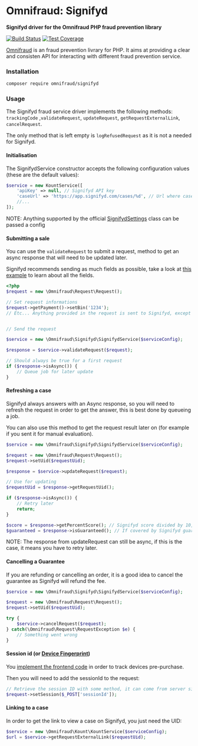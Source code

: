 # Omnifraud: Signifyd

**Signifyd driver for the Omnifraud PHP fraud prevention library**

[![Build Status](https://travis-ci.org/lxrco/omnifraud-signifyd.svg?branch=master)](https://travis-ci.org/lxrco/omnifraud-signifyd)
[![Test Coverage](https://api.codeclimate.com/v1/badges/d6fc017f691c3d77ffb6/test_coverage)](https://codeclimate.com/github/lxrco/omnifraud-signifyd/test_coverage)

[Omnifraud](https://github.com/lxrco/omnifraud) is an fraud prevention livrary for PHP. It aims at providing a clear and consisten API for interacting with different fraud prevention service.

### Installation

```bash
composer require omnifraud/signifyd
```

### Usage

The Signifyd fraud service driver implements the following methods:
`trackingCode` ,`validateRequest`, `updateRequest`, `getRequestExternalLink`, `cancelRequest`.

The only method that is left empty is `logRefusedRequest` as it is not a needed for Signifyd.

#### Initialisation

The SignifydService constructor accepts the following configuration values (these are the default values):
```php
$service = new KountService([
    'apiKey' => null, // Signifyd API key
    'caseUrl' => 'https://app.signifyd.com/cases/%d', // Url where cases are visible
    //... 
]);
```

NOTE: Anything supported by the official [SignifydSettings](https://github.com/signifyd/signifyd-php/blob/master/lib/Core/SignifydSettings.php) class can be passed a config

#### Submitting a sale

You can use the `validateRequest` to submit a request, method to get an async response that will need to be updated later.

Signifyd recommends sending as much fields as possible, take a look at [this example](https://github.com/lxrco/omnifraud-common/blob/master/src/Testing/MakesTestRequests.php) to learn about all the fields.

```php
<?php
$request = new \Omnifraud\Request\Request();

// Set request informations
$request->getPayment()->setBin('1234');
// Etc... Anything provided in the request is sent to Signifyd, except the billing address phone number


// Send the request

$service = new \Omnifraud\Signifyd\SignifydService($serviceConfig);

$response = $service->validateRequest($request);

// Should always be true for a first request
if ($response->isAsync()) {
    // Queue job for later update
}

```

#### Refreshing a case

Signifyd always answers with an Async response, so you will need to refresh the request in order to get the answer, this
is best done by queueing a job.

You can also use this method to get the request result later on (for example if you sent it for manual evaluation).

```php
$service = new \Omnifraud\Signifyd\SignifydService($serviceConfig);

$request = new \Omnifraud\Request\Request();
$request->setUid($requestUid);

$response = $service->updateRequest($request);

// Use for updating
$requestUid = $response->getRequestUid();

if ($response->isAsync()) {
    // Retry later
    return;
}

$score = $response->getPercentScore(); // Signifyd score divided by 10, 100 is best, 0 is worst
$guaranteed = $response->isGuaranteed(); // If covered by Signifyd guarantee

```

NOTE: The response from updateRequest can still be async, if this is the case, it means you have to retry later.


#### Cancelling a Guarantee

If you are refunding or cancelling an order, it is a good idea to cancel the guarantee as Signifyd will refund the fee.

```php
$service = new \Omnifraud\Signifyd\SignifydService($serviceConfig);

$request = new \Omnifraud\Request\Request();
$request->setUid($requestUid);

try {
    $service->cancelRequest($request);
} catch(\Omnifraud\Request\RequestException $e) {
    // Something went wrong
}
```

#### Session id (or [Device Fingerprint](https://www.signifyd.com/docs/api/#/reference/device-fingerprint))

You [implement the frontend code](https://github.com/lxrco/omnifraud#frontend-code) in order to track devices pre-purchase.

Then you will need to add the sessionId to the request:

```php
// Retrieve the session ID with some method, it can come from server side cookies/session also
$request->setSession($_POST['sessionId']);
```


#### Linking to a case

In order to get the link to view a case on Signifyd, you just need the UID:

```php
$service = new \Omnifraud\Kount\KountService($serviceConfig);
$url = $service->getRequestExternalLink($requestUid);
```
